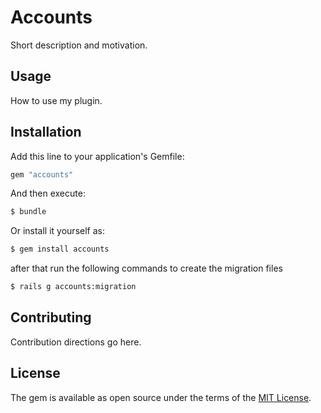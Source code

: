 # Accounts
Short description and motivation.

## Usage
How to use my plugin.

## Installation
Add this line to your application's Gemfile:

```ruby
gem "accounts"
```

And then execute:
```bash
$ bundle
```

Or install it yourself as:
```bash
$ gem install accounts
```
after that run the following commands to create the migration files
```bash
$ rails g accounts:migration
```

## Contributing
Contribution directions go here.

## License
The gem is available as open source under the terms of the [MIT License](https://opensource.org/licenses/MIT).
